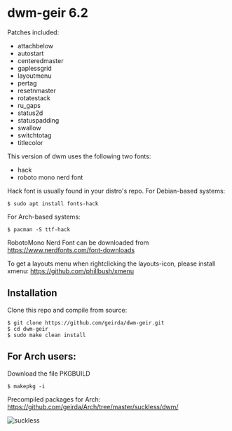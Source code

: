 # dwm-geir 6.2

Patches included:

* attachbelow
* autostart
* centeredmaster
* gaplessgrid
* layoutmenu
* pertag
* resetnmaster
* rotatestack
* ru_gaps
* status2d
* statuspadding
* swallow
* switchtotag
* titlecolor

This version of dwm uses the following two fonts:

* hack
* roboto mono nerd font

Hack font is usually found in your distro's repo. For Debian-based systems:

	$ sudo apt install fonts-hack

For Arch-based systems:

	$ pacman -S ttf-hack

RobotoMono Nerd Font can be downloaded from https://www.nerdfonts.com/font-downloads

To get a layouts menu when rightclicking the layouts-icon, please install xmenu: https://github.com/phillbush/xmenu

## Installation

Clone this repo and compile from source:

	$ git clone https://github.com/geirda/dwm-geir.git
	$ cd dwm-geir
	$ sudo make clean install

## For Arch users:

Download the file PKGBUILD

	$ makepkg -i

Precompiled packages for Arch: https://github.com/geirda/Arch/tree/master/suckless/dwm/


![suckless](https://raw.githubusercontent.com/geirda/Arch/master/suckless/suckless.png)
